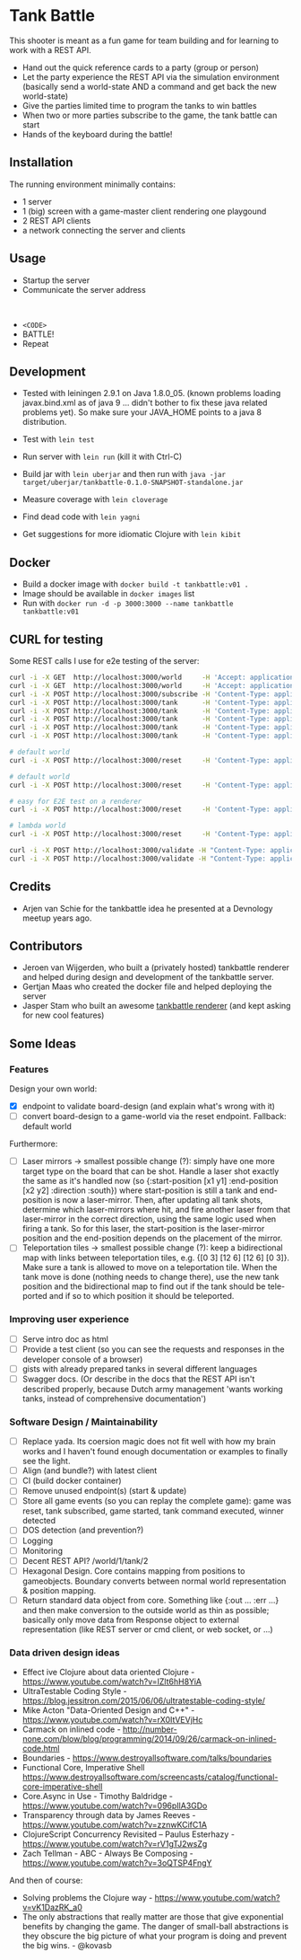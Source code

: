 # Tank Battle

This shooter is meant as a fun game for team building and for learning to work
with a REST API.

- Hand out the quick reference cards to a party (group or person)
- Let the party experience the REST API via the simulation environment
  (basically send a world-state AND a command and get back the new world-state)
- Give the parties limited time to program the tanks to win battles
- When two or more parties subscribe to the game, the tank battle can start
- Hands of the keyboard during the battle!

## Installation

The running environment minimally contains:

- 1 server
- 1 (big) screen with a game-master client rendering one playgound
- 2 REST API clients
- a network connecting the server and clients

## Usage

- Startup the server
- Communicate the server address

</br>

- `<CODE>`
- BATTLE!
- Repeat

## Development

- Tested with leiningen 2.9.1 on Java 1.8.0_05. (known problems loading
  javax.bind.xml as of java 9 ... didn't bother to fix these java related
  problems yet). So make sure your JAVA_HOME points to a java 8 distribution.

- Test with `lein test`
- Run server with `lein run` (kill it with Ctrl-C)
- Build jar with `lein uberjar` and then run with `java -jar target/uberjar/tankbattle-0.1.0-SNAPSHOT-standalone.jar`
- Measure coverage with `lein cloverage`
- Find dead code with `lein yagni`
- Get suggestions for more idiomatic Clojure with `lein kibit`

## Docker

- Build a docker image with `docker build -t tankbattle:v01 .`
- Image should be available in `docker images` list
- Run with `docker run -d -p 3000:3000 --name tankbattle tankbattle:v01`

## CURL for testing

Some REST calls I use for e2e testing of the server:

``` bash
curl -i -X GET  http://localhost:3000/world     -H 'Accept: application/edn'
curl -i -X GET  http://localhost:3000/world     -H 'Accept: application/json'
curl -i -X POST http://localhost:3000/subscribe -H 'Content-Type: application/json' -d '{"name": "Dr.Strange"}'
curl -i -X POST http://localhost:3000/tank      -H 'Content-Type: application/json' -d '{"tankid": 1, "command": "north"}'
curl -i -X POST http://localhost:3000/tank      -H 'Content-Type: application/json' -d '{"tankid": 1, "command": "east"}'
curl -i -X POST http://localhost:3000/tank      -H 'Content-Type: application/json' -d '{"tankid": 1, "command": "south"}'
curl -i -X POST http://localhost:3000/tank      -H 'Content-Type: application/json' -d '{"tankid": 1, "command": "west"}'
curl -i -X POST http://localhost:3000/tank      -H 'Content-Type: application/json' -d '{"tankid": 1, "command": "fire"}'

# default world
curl -i -X POST http://localhost:3000/reset     -H 'Content-Type: application/json' -d '{"secret": "do not cheat!"}'

# default world
curl -i -X POST http://localhost:3000/reset     -H 'Content-Type: application/json' -H 'Accept: application/json' -d '{"secret": "do not cheat!", "board": [["wwwwwwwwwwww"], ["w....1.....w"], ["w..........w"], ["w...tttt...w"], ["w..t....t..w"], ["w..t....t.4w"], ["w3.t....t..w"], ["w..t....t..w"], ["w...tttt...w"], ["w..........w"], ["w.....2....w"], ["wwwwwwwwwwww"]]}'

# easy for E2E test on a renderer
curl -i -X POST http://localhost:3000/reset     -H 'Content-Type: application/json' -H 'Accept: application/json' -d '{"secret": "do not cheat!", "board": [[".wwwww."], ["w1.t.2w"], [".wwwww."]]}'

# lambda world
curl -i -X POST http://localhost:3000/reset     -H 'Content-Type: application/json' -H 'Accept: application/json' -d '{"secret": "do not cheat!", "board": [["wwwwwww.............."],["w1.....w............."],["wwww....w............"],["....w....w..........."],[".....w....w.........."],["......w....w........."],[".......wttttw........"],["......wttttttw......."],[".....wttttttttw......"],["....w....ww....w....."],["...w....w..w....w...."],["..w....w....w....wwww"],[".w2...w......w.....3w"],["wwwwww........wwwwwww"]]}'

curl -i -X POST http://localhost:3000/validate -H "Content-Type: application/json" -H "Accept: application/json" -d '{"world": [["www"],["w1w"],["www"]]}'
curl -i -X POST http://localhost:3000/validate -H "Content-Type: application/json" -H "Accept: application/json" -d '{"world": [["wwwwwwwwwwww"], ["w....1.....w"], ["w..........w"], ["w...tttt...w"], ["w..t....t..w"], ["w3.t....t..w"], ["w..t....t.4w"], ["w..t....t..w"], ["w...tttt...w"], ["w..........w"], ["w.....2....w"], ["wwwwwwwwwwww"]]}'
```

## Credits

- Arjen van Schie for the tankbattle idea he presented at a Devnology meetup
  years ago.

## Contributors

- Jeroen van Wijgerden, who built a (privately hosted) tankbattle renderer and
  helped during design and development of the tankbattle server.
- Gertjan Maas who created the docker file and helped deploying the server
- Jasper Stam who built an awesome [tankbattle
  renderer](https://github.com/stam/tankbattle-renderer) (and kept asking for
  new cool features)

## Some Ideas

### Features

Design your own world:

- [X] endpoint to validate board-design (and explain what's wrong with it)
- [ ] convert board-design to a game-world via the reset endpoint. Fallback: default world

Furthermore:

- [ ] Laser mirrors -> smallest possible change (?): simply have one more target
      type on the board that can be shot. Handle a laser shot exactly the same
      as it's handled now (so {:start-position [x1 y1] :end-position [x2 y2]
      :direction :south}) where start-position is still a tank and end-position
      is now a laser-mirror. Then, after updating all tank shots, determine
      which laser-mirrors where hit, and fire another laser from that
      laser-mirror in the correct direction, using the same logic used when
      firing a tank. So for this laser, the start-position is the laser-mirror
      position and the end-position depends on the placement of the mirror.
- [ ] Teleportation tiles -> smallest possible change (?): keep a bidirectional
      map with links between teleportation tiles, e.g. {[0 3] [12 6] [12 6] [0
      3]}. Make sure a tank is allowed to move on a teleportation tile. When the
      tank move is done (nothing needs to change there), use the new tank
      position and the bidirectional map to find out if the tank should be
      tele-ported and if so to which position it should be teleported.

### Improving user experience

- [ ] Serve intro doc as html
- [ ] Provide a test client (so you can see the requests and responses in the
      developer console of a browser)
- [ ] gists with already prepared tanks in several different languages
- [ ] Swagger docs. (Or describe in the docs that the REST API isn't described
  properly, because Dutch army management 'wants working tanks, instead of
  comprehensive documentation')

### Software Design / Maintainability

- [ ] Replace yada. Its coersion magic does not fit well with how my brain works
      and I haven't found enough documentation or examples to finally see the
      light.
- [ ] Align (and bundle?) with latest client
- [ ] CI (build docker container)
- [ ] Remove unused endpoint(s) (start & update)
- [ ] Store all game events (so you can replay the complete game): game was
  reset, tank subscribed, game started, tank command executed, winner detected
- [ ] DOS detection (and prevention?)
- [ ] Logging
- [ ] Monitoring
- [ ] Decent REST API? /world/1/tank/2
- [ ] Hexagonal Design. Core contains mapping from positions to gameobjects.
      Boundary converts between normal world representation & position mapping.
- [ ] Return standard data object from core. Something like {:out ... :err ...}
      and then make conversion to the outside world as thin as possible;
      basically only move data from Response object to external representation
      (like REST server or cmd client, or web socket, or ...)

### Data driven design ideas

- Effect ive Clojure about data oriented Clojure -
  https://www.youtube.com/watch?v=IZlt6hH8YiA
- UltraTestable Coding Style -
  https://blog.jessitron.com/2015/06/06/ultratestable-coding-style/
- Mike Acton "Data-Oriented Design and C++" -
  https://www.youtube.com/watch?v=rX0ItVEVjHc
- Carmack on inlined code -
  http://number-none.com/blow/blog/programming/2014/09/26/carmack-on-inlined-code.html
- Boundaries - https://www.destroyallsoftware.com/talks/boundaries
- Functional Core, Imperative Shell
  https://www.destroyallsoftware.com/screencasts/catalog/functional-core-imperative-shell
- Core.Async in Use - Timothy Baldridge - https://www.youtube.com/watch?v=096pIlA3GDo
- Transparency through data by James Reeves - https://www.youtube.com/watch?v=zznwKCifC1A
- ClojureScript Concurrency Revisited – Paulus Esterhazy - https://www.youtube.com/watch?v=rV1gTJ2wsZg
- Zach Tellman - ABC - Always Be Composing - https://www.youtube.com/watch?v=3oQTSP4FngY

And then of course:

- Solving problems the Clojure way - https://www.youtube.com/watch?v=vK1DazRK_a0
- The only abstractions that really matter are those that give exponential
  benefits by changing the game. The danger of small-ball abstractions is they
  obscure the big picture of what your program is doing and prevent the big
  wins. - @kovasb

